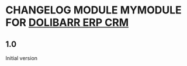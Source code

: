 # CHANGELOG MODULE MYMODULE FOR [DOLIBARR ERP CRM](https://www.dolibarr.org)

## 1.0

Initial version
